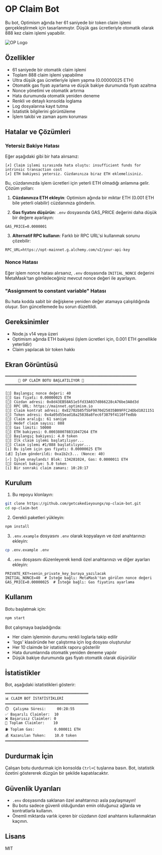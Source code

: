 # OP Claim Bot

Bu bot, Optimism ağında her 61 saniyede bir token claim işlemi gerçekleştirmek için tasarlanmıştır. Düşük gas ücretleriyle otomatik olarak 888 kez claim işlemi yapabilir.

![OP Logo](https://optimism.io/assets/images/red-op.svg)

## Özellikler

- 61 saniyede bir otomatik claim işlemi
- Toplam 888 claim işlemi yapabilme
- Ultra düşük gas ücretleriyle işlem yapma (0.00000025 ETH)
- Otomatik gas fiyatı ayarlama ve düşük bakiye durumunda fiyatı azaltma
- Nonce yönetimi ve otomatik artırma
- Hata durumunda otomatik yeniden deneme
- Renkli ve detaylı konsolda loglama
- Log dosyalarına kayıt tutma
- İstatistik bilgilerini görüntüleme
- İşlem takibi ve zaman aşımı koruması

## Hatalar ve Çözümleri

### Yetersiz Bakiye Hatası

Eğer aşağıdaki gibi bir hata alırsanız:

```
[✗] Claim işlemi sırasında hata oluştu: insufficient funds for intrinsic transaction cost
[✗] ETH bakiyesi yetersiz. Cüzdanınıza biraz ETH eklemelisiniz.
```

Bu, cüzdanınızda işlem ücretleri için yeterli ETH olmadığı anlamına gelir. Çözüm yolları:

1. **Cüzdanınıza ETH ekleyin**: Optimism ağında bir miktar ETH (0.001 ETH bile yeterli olabilir) cüzdanınıza gönderin.

2. **Gas fiyatını düşürün**: `.env` dosyasında GAS_PRICE değerini daha düşük bir değere ayarlayın:

```
GAS_PRICE=0.0000001
```

3. **Alternatif RPC kullanın**: Farklı bir RPC URL'si kullanmak sorunu çözebilir:

```
RPC_URL=https://opt-mainnet.g.alchemy.com/v2/your-api-key
```

### Nonce Hatası

Eğer işlem nonce hatası alırsanız, `.env` dosyasında `INITIAL_NONCE` değerini MetaMask'tan görebileceğiniz mevcut nonce değeri ile ayarlayın.

### "Assignment to constant variable" Hatası

Bu hata kodda sabit bir değişkene yeniden değer atamaya çalışıldığında oluşur. Son güncellemede bu sorun düzeltildi.

## Gereksinimler

- Node.js v14 veya üzeri
- Optimism ağında ETH bakiyesi (işlem ücretleri için, 0.001 ETH genellikle yeterlidir)
- Claim yapılacak bir token hakkı

## Ekran Görüntüsü

```
════════════════════════════════════════════════════════════
      🚀 OP CLAİM BOTU BAŞLATILIYOR 🚀 
════════════════════════════════════════════════════════════

[🔧] Başlangıç nonce değeri: 40
[🔧] Gas fiyatı: 0.00000025 ETH
[🔧] Cüzdan adresi: 0x8d43EB58A51e5fd33A037d866228cA76be3A8d3d
[🔧] RPC URL: https://mainnet.optimism.io
[🔧] Claim kontrat adresi: 0xE2702b85f5bF9870d25035B09FFC24Dbd1021151
[🔧] Token adresi: 0x4a05d55ead18a25838a8fec6f3879f4110ffedbb
[🔧] Claim aralığı: 61 saniye
[🔧] Hedef claim sayısı: 888
[🔧] Gas limiti: 50000
[💎] ETH bakiyesi: 0.000380078831047264 ETH
[💎] Başlangıç bakiyesi: 4.0 token
[🔧] İlk claim işlemi başlatılıyor...
[🔄] Claim işlemi #1/888 başlatılıyor...
[i] Bu işlem için gas fiyatı: 0.00000025 ETH
[💰] İşlem gönderildi: 0xa1b2c3... (Nonce: 40)
[✓] İşlem onaylandı! Blok: 134281024, Gas: 0.0000011 ETH
[💎] Güncel bakiye: 5.0 token
[i] Bir sonraki claim zamanı: 10:28:17
```

## Kurulum

1. Bu repoyu klonlayın:

```bash
git clone https://github.com/getcakedieyoungx/op-claim-bot.git
cd op-claim-bot
```

2. Gerekli paketleri yükleyin:

```bash
npm install
```

3. `.env.example` dosyasını `.env` olarak kopyalayın ve özel anahtarınızı ekleyin:

```bash
cp .env.example .env
```

4. `.env` dosyasını düzenleyerek kendi özel anahtarınızı ve diğer ayarları ekleyin:

```
PRIVATE_KEY=senin_private_key_buraya_yazılacak
INITIAL_NONCE=40  # İsteğe bağlı: MetaMask'tan görülen nonce değeri
GAS_PRICE=0.00000025  # İsteğe bağlı: Gas fiyatını ayarlama
```

## Kullanım

Botu başlatmak için:

```bash
npm start
```

Bot çalışmaya başladığında:
- Her claim işleminin durumu renkli loglarla takip edilir
- 'logs' klasöründe her çalıştırma için log dosyası oluşturulur
- Her 10 claimde bir istatistik raporu gösterilir
- Hata durumlarında otomatik yeniden deneme yapılır
- Düşük bakiye durumunda gas fiyatı otomatik olarak düşürülür

## İstatistikler

Bot, aşağıdaki istatistikleri gösterir:

```
══════════════════════════════════════
📊 CLAIM BOT İSTATİSTİKLERİ
══════════════════════════════════════
⏱️  Çalışma Süresi:     00:28:55
✅ Başarılı Claimler:  10
❌ Başarısız Claimler: 0
🔄 Toplam Claimler:    10
⛽ Toplam Gas:         0.000011 ETH
💰 Kazanılan Token:    10.0 token
══════════════════════════════════════
```

## Durdurmak İçin

Çalışan botu durdurmak için konsolda `Ctrl+C` tuşlarına basın. Bot, istatistik özetini göstererek düzgün bir şekilde kapatılacaktır.

## Güvenlik Uyarıları

- `.env` dosyasında saklanan özel anahtarınızı asla paylaşmayın!
- Bu botu sadece güvenli olduğundan emin olduğunuz ağlarda ve kontratlarla kullanın.
- Önemli miktarda varlık içeren bir cüzdanın özel anahtarını kullanmaktan kaçının.

## Lisans

MIT